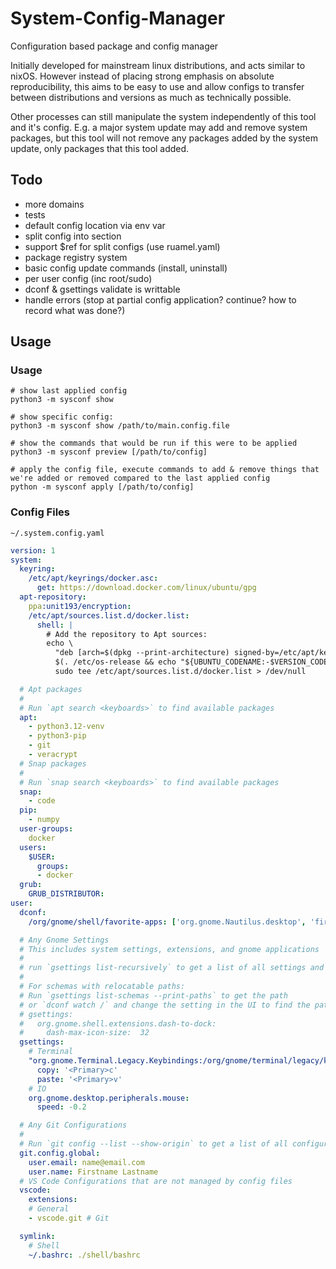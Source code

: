 # System-Config-Manager
Configuration based package and config manager

Initially developed for mainstream linux distributions, and acts similar to nixOS.
However instead of placing strong emphasis on absolute reproducibility, this aims to be easy to use and allow configs to transfer between distributions and versions as much as technically possible.

Other processes can still manipulate the system independently of this tool and it's config.
E.g. a major system update may add and remove system packages, but this tool will not remove any packages added by the system update, only packages that this tool added.

## Todo

- more domains
- tests
- default config location via env var
- split config into section
- support $ref for split configs (use ruamel.yaml)
- package registry system
- basic config update commands (install, uninstall)
- per user config (inc root/sudo)
- dconf & gsettings validate is writtable
- handle errors (stop at partial config application? continue? how to record what was done?)

## Usage

### Usage

```shell
# show last applied config
python3 -m sysconf show

# show specific config:
python3 -m sysconf show /path/to/main.config.file

# show the commands that would be run if this were to be applied
python3 -m sysconf preview [/path/to/config]

# apply the config file, execute commands to add & remove things that we're added or removed compared to the last applied config
python -m sysconf apply [/path/to/config]
```

### Config Files

`~/.system.config.yaml`
```yaml
version: 1
system:
  keyring:
    /etc/apt/keyrings/docker.asc: 
      get: https://download.docker.com/linux/ubuntu/gpg
  apt-repository:
    ppa:unit193/encryption:
    /etc/apt/sources.list.d/docker.list:
      shell: |
        # Add the repository to Apt sources:
        echo \
          "deb [arch=$(dpkg --print-architecture) signed-by=/etc/apt/keyrings/docker.asc] https://download.docker.com/linux/ubuntu \
          $(. /etc/os-release && echo "${UBUNTU_CODENAME:-$VERSION_CODENAME}") stable" | \
          sudo tee /etc/apt/sources.list.d/docker.list > /dev/null

  # Apt packages
  # 
  # Run `apt search <keyboards>` to find available packages
  apt:
    - python3.12-venv
    - python3-pip
    - git
    - veracrypt
  # Snap packages
  # 
  # Run `snap search <keyboards>` to find available packages
  snap:
    - code
  pip:
    - numpy
  user-groups:
    docker
  users:
    $USER:
      groups:
      - docker
  grub:
    GRUB_DISTRIBUTOR: 
user:
  dconf:
    /org/gnome/shell/favorite-apps: ['org.gnome.Nautilus.desktop', 'firefox_firefox.desktop', 'spotify_spotify.desktop', 'code_code.desktop', 'org.gnome.Terminal.desktop']

  # Any Gnome Settings
  # This includes system settings, extensions, and gnome applications
  # 
  # run `gsettings list-recursively` to get a list of all settings and current values
  #
  # For schemas with relocatable paths:
  # Run `gsettings list-schemas --print-paths` to get the path
  # or `dconf watch /` and change the setting in the UI to find the path
  # gsettings:
  #   org.gnome.shell.extensions.dash-to-dock:
  #     dash-max-icon-size:  32
  gsettings:
    # Terminal
    "org.gnome.Terminal.Legacy.Keybindings:/org/gnome/terminal/legacy/keybindings/":
      copy: '<Primary>c'
      paste: '<Primary>v'
    # IO
    org.gnome.desktop.peripherals.mouse:
      speed: -0.2

  # Any Git Configurations
  #
  # Run `git config --list --show-origin` to get a list of all configurations and current values
  git.config.global:
    user.email: name@email.com
    user.name: Firstname Lastname
  # VS Code Configurations that are not managed by config files
  vscode:
    extensions:
    # General
    - vscode.git # Git

  symlink:
    # Shell
    ~/.bashrc: ./shell/bashrc
```